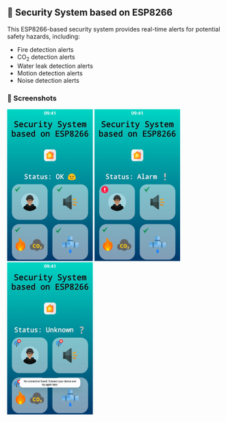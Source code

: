 <h2>📱 Security System based on ESP8266</h2>

<p>This ESP8266-based security system provides real-time alerts for potential safety hazards, including:</p>

<ul>
  <li> Fire detection alerts</li>
  <li> CO<sub>2</sub> detection alerts</li>
  <li> Water leak detection alerts</li>
  <li> Motion detection alerts</li>
  <li> Noise detection alerts</li>
</ul>

<h3>📸 Screenshots</h3>
<p>
  <img src="https://raw.githubusercontent.com/piotrrosinski77/Security-System-ESP8266/main/1.jpg" width="200px">
  <img src="https://raw.githubusercontent.com/piotrrosinski77/Security-System-ESP8266/main/2.jpg" width="200px">
  <img src="https://raw.githubusercontent.com/piotrrosinski77/Security-System-ESP8266/main/3.jpg" width="200px">
</p>
